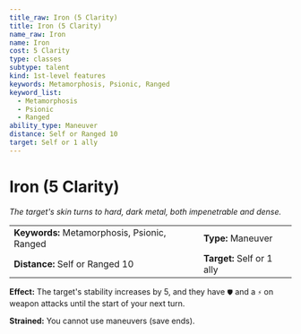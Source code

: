 ```yaml
---
title_raw: Iron (5 Clarity)
title: Iron (5 Clarity)
name_raw: Iron
name: Iron
cost: 5 Clarity
type: classes
subtype: talent
kind: 1st-level features
keywords: Metamorphosis, Psionic, Ranged
keyword_list:
  - Metamorphosis
  - Psionic
  - Ranged
ability_type: Maneuver
distance: Self or Ranged 10
target: Self or 1 ally
---
```


# Iron (5 Clarity)

*The target's skin turns to hard, dark metal, both impenetrable and dense.*

|                                              |                            |
| :------------------------------------------- | :------------------------- |
| **Keywords:** Metamorphosis, Psionic, Ranged | **Type:** Maneuver         |
| **Distance:** Self or Ranged 10              | **Target:** Self or 1 ally |

**Effect:** The target's stability increases by 5, and they have `🛡` and a `⚡` on weapon attacks until the start of your next turn.

**Strained:** You cannot use maneuvers (save ends).
